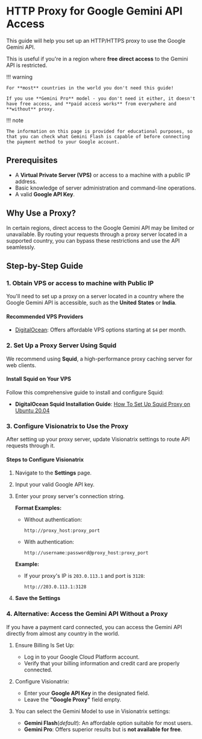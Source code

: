 # HTTP Proxy for Google Gemini API Access

This guide will help you set up an HTTP/HTTPS proxy to use the Google Gemini API.

This is useful if you're in a region where **free direct access** to the Gemini API is restricted.

!!! warning

    For **most** countries in the world you don't need this guide!

    If you use **Gemini Pro** model - you don't need it either, it doesn't have free access, and **paid access works** from everywhere and **without** proxy.

!!! note

    The information on this page is provided for educational purposes, so that you can check what Gemini Flash is capable of before connecting the payment method to your Google account.

## Prerequisites

- A **Virtual Private Server (VPS)** or access to a machine with a public IP address.
- Basic knowledge of server administration and command-line operations.
- A valid **Google API Key**.

## Why Use a Proxy?

In certain regions, direct access to the Google Gemini API may be limited or unavailable. By routing your requests through a proxy server located in a supported country, you can bypass these restrictions and use the API seamlessly.

## Step-by-Step Guide

### 1. Obtain VPS or access to machine with Public IP

You'll need to set up a proxy on a server located in a country where the Google Gemini API is accessible, such as the **United States** or **India**.

#### Recommended VPS Providers

- [DigitalOcean](https://www.digitalocean.com/products/droplets): Offers affordable VPS options starting at `$4` per month.


### 2. Set Up a Proxy Server Using Squid

We recommend using **Squid**, a high-performance proxy caching server for web clients.

#### Install Squid on Your VPS

Follow this comprehensive guide to install and configure Squid:

- **DigitalOcean Squid Installation Guide**: [How To Set Up Squid Proxy on Ubuntu 20.04](https://www.digitalocean.com/community/tutorials/how-to-set-up-squid-proxy-on-ubuntu-20-04)

### 3. Configure Visionatrix to Use the Proxy

After setting up your proxy server, update Visionatrix settings to route API requests through it.

#### Steps to Configure Visionatrix

1. Navigate to the **Settings** page.

2. Input your valid Google API key.

3. Enter your proxy server's connection string.

     **Format Examples:**

     - Without authentication:

       ```
       http://proxy_host:proxy_port
       ```

     - With authentication:

       ```
       http://username:password@proxy_host:proxy_port
       ```

     **Example:**

     - If your proxy's IP is `203.0.113.1` and port is `3128`:

       ```
       http://203.0.113.1:3128
       ```

4. **Save the Settings**

### 4. Alternative: Access the Gemini API Without a Proxy

If you have a payment card connected, you can access the Gemini API directly from almost any country in the world.

1. Ensure Billing Is Set Up:

    - Log in to your Google Cloud Platform account.
    - Verify that your billing information and credit card are properly connected.

2. Configure Visionatrix:

    - Enter your **Google API Key** in the designated field.
    - Leave the **"Google Proxy"** field empty.

3. You can select the Gemini Model to use in Visionatrix settings:

     - **Gemini Flash**(*default*): An affordable option suitable for most users.
     - **Gemini Pro**: Offers superior results but is **not available for free**.

